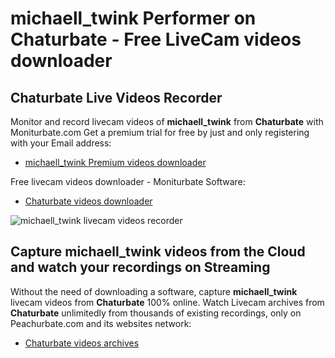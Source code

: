 # michaell_twink Performer on Chaturbate - Free LiveCam videos downloader

## Chaturbate Live Videos Recorder

Monitor and record livecam videos of **michaell_twink** from **Chaturbate** with Moniturbate.com
Get a premium trial for free by just and only registering with your Email address:
* [michaell_twink Premium videos downloader](https://moniturbate.com/request-demo-licence-key.html)

Free livecam videos downloader - Moniturbate Software:
* [Chaturbate videos downloader](https://moniturbate.com/moniturbate-download-software.html)

![michaell_twink livecam videos recorder](https://peachurnet.com/templates/moniturbate-software.png)


## Capture michaell_twink videos from the Cloud and watch your recordings on Streaming

Without the need of downloading a software, capture **michaell_twink** livecam videos from **Chaturbate** 100% online.
Watch Livecam archives from **Chaturbate** unlimitedly from thousands of existing recordings, only on Peachurbate.com and its websites network:
* [Chaturbate videos archives](https://peachurnet.com/)